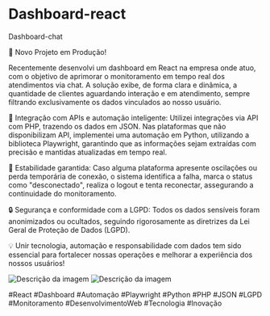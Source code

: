 # Dashboard-react
Dashboard-chat

🚀 Novo Projeto em Produção!

Recentemente desenvolvi um dashboard em React na empresa onde atuo, com o objetivo de aprimorar o monitoramento em tempo real dos atendimentos via chat.
A solução exibe, de forma clara e dinâmica, a quantidade de clientes aguardando interação e em atendimento, sempre filtrando exclusivamente os dados vinculados ao nosso usuário.

🔗 Integração com APIs e automação inteligente:
Utilizei integrações via API com PHP, trazendo os dados em JSON.
Nas plataformas que não disponibilizam API, implementei uma automação em Python, utilizando a biblioteca Playwright, garantindo que as informações sejam extraídas com precisão e mantidas atualizadas em tempo real.

🔁 Estabilidade garantida:
Caso alguma plataforma apresente oscilações ou perda temporária de conexão, o sistema identifica a falha, marca o status como "desconectado", realiza o logout e tenta reconectar, assegurando a continuidade do monitoramento.

🔒 Segurança e conformidade com a LGPD:
Todos os dados sensíveis foram anonimizados ou ocultados, seguindo rigorosamente as diretrizes da Lei Geral de Proteção de Dados (LGPD).

💡 Unir tecnologia, automação e responsabilidade com dados tem sido essencial para fortalecer nossas operações e melhorar a experiência dos nossos usuários!

![Descrição da imagem]((https://img001.prntscr.com/file/img001/m05WUUaHT4isYaFbQ0rqNA.png))
![Descrição da imagem](caminho/para/imagem.png](https://img001.prntscr.com/file/img001/Q_8FXAwvQf2X3pU-t9DalQ.png))

#React #Dashboard #Automação #Playwright #Python #PHP #JSON #LGPD #Monitoramento #DesenvolvimentoWeb #Tecnologia #Inovação
